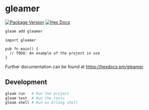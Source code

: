 # gleamer

[![Package Version](https://img.shields.io/hexpm/v/gleamer)](https://hex.pm/packages/gleamer)
[![Hex Docs](https://img.shields.io/badge/hex-docs-ffaff3)](https://hexdocs.pm/gleamer/)

```sh
gleam add gleamer
```
```gleam
import gleamer

pub fn main() {
  // TODO: An example of the project in use
}
```

Further documentation can be found at <https://hexdocs.pm/gleamer>.

## Development

```sh
gleam run   # Run the project
gleam test  # Run the tests
gleam shell # Run an Erlang shell
```
